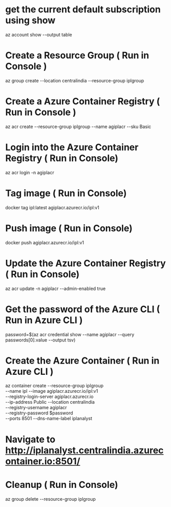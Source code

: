 # get the current default subscription using show
az account show --output table

# Create a Resource Group    ( Run in Console )       
az group create --location centralindia --resource-group iplgroup 

# Create a Azure Container Registry   ( Run in Console )   
az acr create --resource-group iplgroup --name agiplacr --sku Basic 

# Login into the Azure Container Registry ( Run in Console)     
az acr login -n agiplacr   

# Tag image ( Run in Console)      
docker tag ipl:latest agiplacr.azurecr.io/ipl:v1   

# Push image ( Run in Console)    
docker push agiplacr.azurecr.io/ipl:v1

# Update the  Azure Container Registry ( Run in Console) 
az acr update -n agiplacr --admin-enabled true       

# Get the password of the Azure CLI ( Run in Azure CLI )   
password=$(az acr credential show --name agiplacr --query passwords[0].value --output tsv)

# Create the Azure Container ( Run in Azure CLI )        
az container create  --resource-group iplgroup  \
--name ipl --image agiplacr.azurecr.io/ipl:v1  \
--registry-login-server agiplacr.azurecr.io \
--ip-address Public  --location centralindia  \
--registry-username agiplacr \
--registry-password $password  \
--ports 8501 --dns-name-label iplanalyst   

# Navigate to http://iplanalyst.centralindia.azurecontainer.io:8501/

# Cleanup ( Run in Console)   
az group delete --resource-group iplgroup






